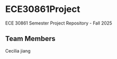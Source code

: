 # ECE30861Project
ECE 30861 Semester Project Repository - Fall 2025
 
Team Members
----------------
Cecilia jiang

